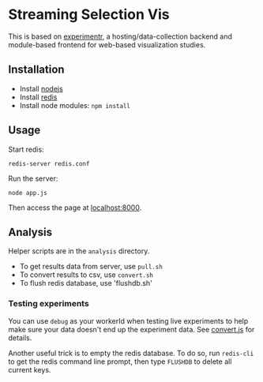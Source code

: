 Streaming Selection Vis
================

This is based on [experimentr](https://github.com/codementum/experimentr), a hosting/data-collection backend and module-based frontend for web-based visualization studies.

## Installation

* Install [nodejs](http://nodejs.org/download/)
* Install [redis](http://redis.io/download)
* Install node modules:  `npm install`

## Usage

Start redis:

    redis-server redis.conf

Run the server:

    node app.js

Then access the page at [localhost:8000](http://localhost:8000).

## Analysis

Helper scripts are in the `analysis` directory.

* To get results data from server, use `pull.sh`
* To convert results to csv, use `convert.sh`
* To flush redis database, use 'flushdb.sh'

### Testing experiments

You can use `debug` as your workerId when testing live experiments to help make sure your data doesn't end up the experiment data.
See [convert.js](https://github.com/codementum/experimentr/blob/master/analysis/src/convert.js#L24) for details.

Another useful trick is to empty the redis database. To do so, run `redis-cli` to get the redis command line prompt, then type `FLUSHDB` to delete all current keys.
